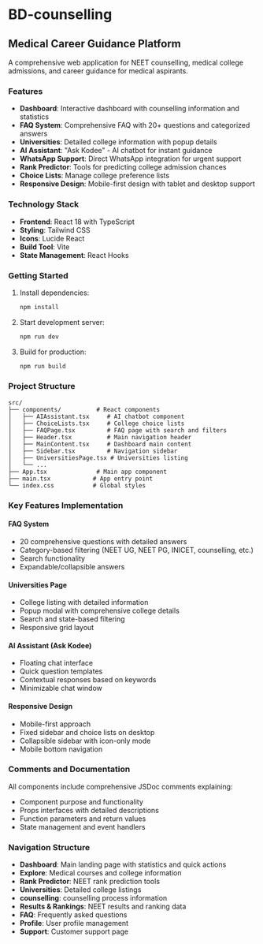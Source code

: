# BD-counselling

## Medical Career Guidance Platform

A comprehensive web application for NEET counselling, medical college admissions, and career guidance for medical aspirants.

### Features

- **Dashboard**: Interactive dashboard with counselling information and statistics
- **FAQ System**: Comprehensive FAQ with 20+ questions and categorized answers
- **Universities**: Detailed college information with popup details
- **AI Assistant**: "Ask Kodee" - AI chatbot for instant guidance
- **WhatsApp Support**: Direct WhatsApp integration for urgent support
- **Rank Predictor**: Tools for predicting college admission chances
- **Choice Lists**: Manage college preference lists
- **Responsive Design**: Mobile-first design with tablet and desktop support

### Technology Stack

- **Frontend**: React 18 with TypeScript
- **Styling**: Tailwind CSS
- **Icons**: Lucide React
- **Build Tool**: Vite
- **State Management**: React Hooks

### Getting Started

1. Install dependencies:

   ```bash
   npm install
   ```

2. Start development server:

   ```bash
   npm run dev
   ```

3. Build for production:
   ```bash
   npm run build
   ```

### Project Structure

```
src/
├── components/          # React components
│   ├── AIAssistant.tsx     # AI chatbot component
│   ├── ChoiceLists.tsx     # College choice lists
│   ├── FAQPage.tsx         # FAQ page with search and filters
│   ├── Header.tsx          # Main navigation header
│   ├── MainContent.tsx     # Dashboard main content
│   ├── Sidebar.tsx         # Navigation sidebar
│   ├── UniversitiesPage.tsx # Universities listing
│   └── ...
├── App.tsx              # Main app component
├── main.tsx            # App entry point
└── index.css           # Global styles
```

### Key Features Implementation

#### FAQ System

- 20 comprehensive questions with detailed answers
- Category-based filtering (NEET UG, NEET PG, INICET, counselling, etc.)
- Search functionality
- Expandable/collapsible answers

#### Universities Page

- College listing with detailed information
- Popup modal with comprehensive college details
- Search and state-based filtering
- Responsive grid layout

#### AI Assistant (Ask Kodee)

- Floating chat interface
- Quick question templates
- Contextual responses based on keywords
- Minimizable chat window

#### Responsive Design

- Mobile-first approach
- Fixed sidebar and choice lists on desktop
- Collapsible sidebar with icon-only mode
- Mobile bottom navigation

### Comments and Documentation

All components include comprehensive JSDoc comments explaining:

- Component purpose and functionality
- Props interfaces with detailed descriptions
- Function parameters and return values
- State management and event handlers

### Navigation Structure

- **Dashboard**: Main landing page with statistics and quick actions
- **Explore**: Medical courses and college information
- **Rank Predictor**: NEET rank prediction tools
- **Universities**: Detailed college listings
- **counselling**: counselling process information
- **Results & Rankings**: NEET results and ranking data
- **FAQ**: Frequently asked questions
- **Profile**: User profile management
- **Support**: Customer support page
